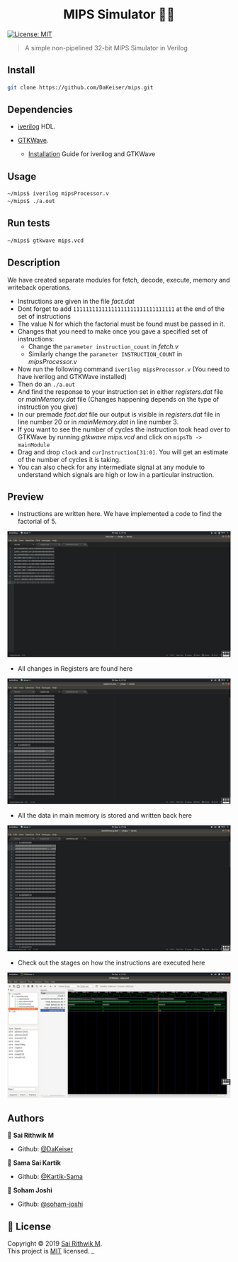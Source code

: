 <h1 align="center">MIPS Simulator 👨‍💻</h1>
<p>
  <a href="https://github.com/DaKeiser/mips/blob/master/LICENSE" target="_blank">
    <img alt="License: MIT" src="https://img.shields.io/badge/License-MIT-yellow.svg" />
  </a>
</p>

> A simple non-pipelined 32-bit MIPS Simulator in Verilog

## Install

```sh
git clone https://github.com/DaKeiser/mips.git
```

## Dependencies

- [iverilog](http://iverilog.icarus.com/) HDL.
- [GTKWave](http://gtkwave.sourceforge.net/).

  * [Installation](http://inf­server.inf.uth.gr/~konstadel/resources/Icarus_Verilog_GTKWave_guide.pdf) Guide for iverilog and GTKWave

## Usage

```sh
~/mips$ iverilog mipsProcessor.v
~/mips$ ./a.out
```

## Run tests

```sh
~/mips$ gtkwave mips.vcd
```

## Description 

We have created separate modules for fetch, decode, execute, memory and writeback operations.

- Instructions are given in the file _fact.dat_
- Dont forget to add `11111111111111111111111111111111` at the end of the set of instructions
- The value N for which the factorial must be found must be passed in it.
- Changes that you need to make once you gave a specified set of instructions:
    * Change the `parameter instruction_count` in _fetch.v_
    * Similarly change the `parameter INSTRUCTION_COUNT` in _mipsProcessor.v_ 
- Now run the following command `iverilog mipsProcessor.v` (You need to have iverilog and GTKWave installed)
- Then do an `./a.out`
- And find the response to your instruction set in either _registers.dat_ file or _mainMemory.dat_ file (Changes happening depends on the type of instruction you give)
- In our premade _fact.dat_ file our output is visible in _registers.dat_ file in line number 20 or in _mainMemory.dat_ in line number 3.
- If you want to see the number of cycles the instruction took head over to GTKWave by running _gtkwave mips.vcd_ and click on `mipsTb -> mainModule`
- Drag and drop `clock` and `curInstruction[31:0]`. You will get an estimate of the number of cycles it is taking.
- You can also check for any intermediate signal at any module to understand which signals are high or low in a particular instruction.


## Preview

- Instructions are written here. We have implemented a code to find the factorial of 5.

![Instructions File](https://github.com/DaKeiser/mips/blob/master/assets/Instructions_file.png)

- All changes in Registers are found here

![Registers File](https://github.com/DaKeiser/mips/blob/master/assets/Registers_file.png)

- All the data in main memory is stored and written back here

![Main Memory file](https://github.com/DaKeiser/mips/blob/master/assets/Data_Memory_file.png)

- Check out the stages on how the instructions are executed here

![Clock Cycles in GTKWave](https://github.com/DaKeiser/mips/blob/master/assets/Clock_cycle%20Count.png)

## Authors

👤 **Sai Rithwik M**

* Github: [@DaKeiser](https://github.com/DaKeiser)

👤 **Sama Sai Kartik**

* Github: [@Kartik-Sama](https://github.com/Kartik-Sama)

👤 **Soham Joshi**

* Github: [@soham-joshi](https://github.com/soham-joshi)


## 📝 License

Copyright © 2019 [Sai Rithwik M](https://github.com/DaKeiser).<br />
This project is [MIT](https://github.com/DaKeiser/mips/blob/master/LICENSE) licensed.
_